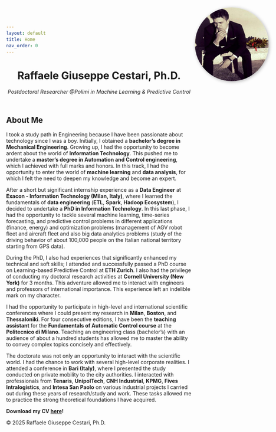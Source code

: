 ```yaml
---
layout: default
title: Home
nav_order: 0
---
```


<!-- Embedded CSS -->
<style>
  .profile-img {
    position: fixed;
    top: 20px;
    right: 20px;
    height: 200px;
    width: 200px;
    border-radius: 50%; /* Optional: makes the picture round */
    box-shadow: 2px 2px 10px rgba(0, 0, 0, 0.3); /* Optional: adds a shadow effect */
  }
</style>

<header>
  <h1>Raffaele Giuseppe Cestari, Ph.D.</h1>
  <p><em>Postdoctoral Researcher @Polimi in Machine Learning & Predictive Control</em></p>
</header>

<section id="about">
  <h2>About Me</h2>
  <img src="assets/images/profile.png" alt="Profile picture" class="profile-img">

  <p>I took a study path in Engineering because I have been passionate about technology since I was a boy. Initially, I obtained a <strong>bachelor’s degree in Mechanical Engineering</strong>. Growing up, I had the opportunity to become ardent about the world of <strong>Information Technology</strong>. This pushed me to undertake a <strong>master’s degree in Automation and Control engineering</strong>, which I achieved with full marks and honors. In this track, I had the opportunity to enter the world of <strong>machine learning</strong> and <strong>data analysis</strong>, for which I felt the need to deepen my knowledge and become an expert.</p>
  <p>After a short but significant internship experience as a <strong>Data Engineer</strong> at <strong>Exacon - Information Technology (Milan, Italy)</strong>, where I learned the fundamentals of <strong>data engineering</strong> (<strong>ETL</strong>, <strong>Spark</strong>, <strong>Hadoop Ecosystem</strong>), I decided to undertake a <strong>PhD in Information Technology</strong>. In this last phase, I had the opportunity to tackle several machine learning, time-series forecasting, and predictive control problems in different applications (finance, energy) and optimization problems (management of AGV robot fleet and aircraft fleet and also big data analytics problems (study of the driving behavior of about 100,000 people on the Italian national territory starting from GPS data).</p>

  <p>During the PhD, I also had experiences that significantly enhanced my technical and soft skills; I attended and successfully passed a PhD course on Learning-based Predictive Control at <strong>ETH Zurich</strong>. I also had the privilege of conducting my doctoral research activities at <strong>Cornell University (New York)</strong> for 3 months. This adventure allowed me to interact with engineers and professors of international importance. This experience left an indelible mark on my character.</p>

  <p>I had the opportunity to participate in high-level and international scientific conferences where I could present my research in <strong>Milan</strong>, <strong>Boston</strong>, and <strong>Thessaloniki</strong>. For four consecutive editions, I have been the <strong>teaching assistant</strong> for the <strong>Fundamentals of Automatic Control course</strong> at the <strong>Politecnico di Milano</strong>. Teaching an engineering class (bachelor’s) with an audience of about a hundred students has allowed me to master the ability to convey complex topics concisely and effectively.</p>

  <p>The doctorate was not only an opportunity to interact with the scientific world. I had the chance to work with several high-level corporate realities. I attended a conference in <strong>Bari (Italy)</strong>, where I presented the study conducted on private mobility to the city authorities. I interacted with professionals from <strong>Tenaris</strong>, <strong>UnipolTech</strong>, <strong>CNH Industrial</strong>, <strong>KPMG</strong>, <strong>Fives Intralogistics</strong>, and <strong>Intesa San Paolo</strong> on various industrial projects I carried out during these years of research/study and work. These tasks allowed me to practice the strong theoretical foundations I have acquired.</p>

  <p><strong>Download my CV <a href="assets/docs/CV.pdf" target="_blank">here</a>!</strong></p>
</section>

<footer>
  <p>&copy; 2025 Raffaele Giuseppe Cestari, Ph.D.</p>
</footer>
